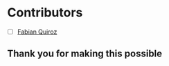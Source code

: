 # Contributors
- [ ] [Fabian Quiroz](https://www.linkedin.com/in/fabian-quiroz-a1ab6b111)

## Thank you for making this possible





